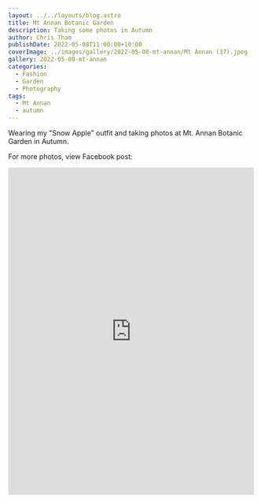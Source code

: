 ```yaml
---
layout: ../../layouts/blog.astro
title: Mt Annan Botanic Garden
description: Taking some photos in Autumn
author: Chris Tham
publishDate: 2022-05-08T11:00:00+10:00
coverImage: ../images/gallery/2022-05-08-mt-annan/Mt Annan (37).jpeg
gallery: 2022-05-08-mt-annan
categories:
  - Fashion
  - Garden
  - Photography
tags:
  - Mt Annan
  - autumn
---
```


Wearing my "Snow Apple" outfit and taking photos at Mt. Annan Botanic Garden
in Autumn.

For more photos, view Facebook post:

<iframe src="https://www.facebook.com/plugins/post.php?href=https%3A%2F%2Fwww.facebook.com%2Fchris1.tham%2Fposts%2Fpfbid0teejHmynmbEFLjUAAntm9LNR538qMDAXuLiCFVoDEKb6q8GcS8R3R55JAZAzjvkpl&show_text=true&width=500" width="500" height="665" style="border:none;overflow:hidden" scrolling="no" frameborder="0" allowfullscreen="true" allow="autoplay; clipboard-write; encrypted-media; picture-in-picture; web-share"></iframe>
